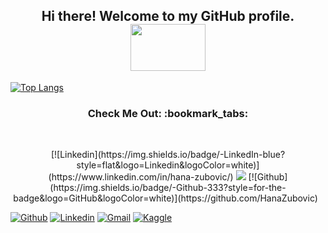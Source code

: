 <h2 align="center"> Hi there! Welcome to my GitHub profile. <img src="https://media.giphy.com/media/Wj7lNjMNDxSmc/giphy.gif" width="120" height="75"/> <br/> </h2>

<p align="center">
 
</p>

 [![Top Langs](https://github-readme-stats.vercel.app/api/top-langs/?username=HanaZubovic&layout=compact)](https://github.com/HanaZubovic/github-readme-stats)



<!--[![Hana's GitHub stats](https://github-readme-stats.vercel.app/api?username=HanaZubovic)](https://github.com/HanaZubovic/github-readme-stats)  !--> 



<h3 align="center"> Check Me Out: :bookmark_tabs: </h3>
<br />
<p align="center">
[![Linkedin](https://img.shields.io/badge/-LinkedIn-blue?style=flat&logo=Linkedin&logoColor=white)](https://www.linkedin.com/in/hana-zubovic/)
<a href="https://www.linkedin.com/in/hana-zubovic/"><img src="https://img.shields.io/badge/linkedin-%230077B5.svg?&style=for-the-badge&logo=linkedin&logoColor=white"/></a>
[![Github](https://img.shields.io/badge/-Github-333?style=for-the-badge&logo=GitHub&logoColor=white)](https://github.com/HanaZubovic)
&nbsp;
 <!--?style=for-the-badge&logo=appveyor !-->
 
[![Github](https://img.shields.io/badge/-Github-333?style=for-the-badge&logo=GitHub&logoColor=white)](https://github.com/HanaZubovic)
[![Linkedin](https://img.shields.io/badge/-LinkedIn-blue?style=flat&logo=Linkedin&logoColor=white)](https://www.linkedin.com/in/hana-zubovic/)
[![Gmail](https://img.shields.io/badge/-Gmail-c14438?style=flat&logo=Gmail&logoColor=white)](hanazubby@gmail.com)
[![Kaggle](https://img.shields.io/badge/-Kaggle-20beff?style=flat&logo=Kaggle&logoColor=white)](https://www.kaggle.com/hanazubby)
&nbsp;
 
<!-- Add After creating personal profile page <a href=""><img src="https://img.shields.io/badge/instagram-%23E4405F.svg?&style=for-the-badge&logo=instagram&logoColor=white"/></a> !-->

</p>
